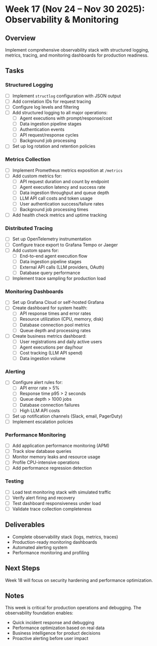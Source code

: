 # Week 17 (Nov 24 – Nov 30 2025): Observability & Monitoring

## Overview
Implement comprehensive observability stack with structured logging, metrics, tracing, and monitoring dashboards for production readiness.

## Tasks
### Structured Logging
- [ ] Implement `structlog` configuration with JSON output
- [ ] Add correlation IDs for request tracing
- [ ] Configure log levels and filtering
- [ ] Add structured logging to all major operations:
  - [ ] Agent executions with prompt/response/cost
  - [ ] Data ingestion pipeline stages
  - [ ] Authentication events
  - [ ] API request/response cycles
  - [ ] Background job processing
- [ ] Set up log rotation and retention policies

### Metrics Collection
- [ ] Implement Prometheus metrics exposition at `/metrics`
- [ ] Add custom metrics for:
  - [ ] API request duration and count by endpoint
  - [ ] Agent execution latency and success rate
  - [ ] Data ingestion throughput and queue depth
  - [ ] LLM API call costs and token usage
  - [ ] User authentication success/failure rates
  - [ ] Background job processing times
- [ ] Add health check metrics and uptime tracking

### Distributed Tracing
- [ ] Set up OpenTelemetry instrumentation
- [ ] Configure trace export to Grafana Tempo or Jaeger
- [ ] Add custom spans for:
  - [ ] End-to-end agent execution flow
  - [ ] Data ingestion pipeline stages
  - [ ] External API calls (LLM providers, OAuth)
  - [ ] Database query performance
- [ ] Implement trace sampling for production load

### Monitoring Dashboards
- [ ] Set up Grafana Cloud or self-hosted Grafana
- [ ] Create dashboard for system health:
  - [ ] API response times and error rates
  - [ ] Resource utilization (CPU, memory, disk)
  - [ ] Database connection pool metrics
  - [ ] Queue depth and processing rates
- [ ] Create business metrics dashboard:
  - [ ] User registrations and daily active users
  - [ ] Agent executions per day/hour
  - [ ] Cost tracking (LLM API spend)
  - [ ] Data ingestion volume

### Alerting
- [ ] Configure alert rules for:
  - [ ] API error rate > 5%
  - [ ] Response time p95 > 2 seconds
  - [ ] Queue depth > 1000 jobs
  - [ ] Database connection failures
  - [ ] High LLM API costs
- [ ] Set up notification channels (Slack, email, PagerDuty)
- [ ] Implement escalation policies

### Performance Monitoring
- [ ] Add application performance monitoring (APM)
- [ ] Track slow database queries
- [ ] Monitor memory leaks and resource usage
- [ ] Profile CPU-intensive operations
- [ ] Add performance regression detection

### Testing
- [ ] Load test monitoring stack with simulated traffic
- [ ] Verify alert firing and recovery
- [ ] Test dashboard responsiveness under load
- [ ] Validate trace collection completeness

## Deliverables
- Complete observability stack (logs, metrics, traces)
- Production-ready monitoring dashboards
- Automated alerting system
- Performance monitoring and profiling

## Next Steps
Week 18 will focus on security hardening and performance optimization.

## Notes
This week is critical for production operations and debugging. The observability foundation enables:
- Quick incident response and debugging
- Performance optimization based on real data
- Business intelligence for product decisions
- Proactive alerting before user impact
